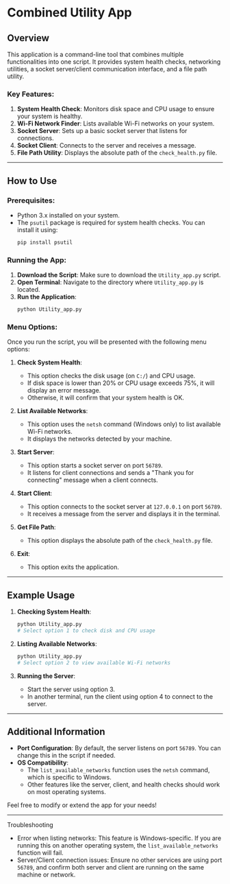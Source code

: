# Combined Utility App

## Overview

This application is a command-line tool that combines multiple functionalities into one script. It provides system health checks, networking utilities, a socket server/client communication interface, and a file path utility.

### Key Features:
1. **System Health Check**: Monitors disk space and CPU usage to ensure your system is healthy.
2. **Wi-Fi Network Finder**: Lists available Wi-Fi networks on your system.
3. **Socket Server**: Sets up a basic socket server that listens for connections.
4. **Socket Client**: Connects to the server and receives a message.
5. **File Path Utility**: Displays the absolute path of the `check_health.py` file.

---

## How to Use

### Prerequisites:
- Python 3.x installed on your system.
- The `psutil` package is required for system health checks. You can install it using:
  ```bash
  pip install psutil
  ```

### Running the App:

1. **Download the Script**: Make sure to download the `Utility_app.py` script.
2. **Open Terminal**: Navigate to the directory where `Utility_app.py` is located.
3. **Run the Application**:
   ```bash
   python Utility_app.py
   ```

### Menu Options:
Once you run the script, you will be presented with the following menu options:

1. **Check System Health**:
   - This option checks the disk usage (on `C:/`) and CPU usage.
   - If disk space is lower than 20% or CPU usage exceeds 75%, it will display an error message.
   - Otherwise, it will confirm that your system health is OK.
  
2. **List Available Networks**:
   - This option uses the `netsh` command (Windows only) to list available Wi-Fi networks.
   - It displays the networks detected by your machine.

3. **Start Server**:
   - This option starts a socket server on port `56789`. 
   - It listens for client connections and sends a "Thank you for connecting" message when a client connects.
   
4. **Start Client**:
   - This option connects to the socket server at `127.0.0.1` on port `56789`.
   - It receives a message from the server and displays it in the terminal.

5. **Get File Path**:
   - This option displays the absolute path of the `check_health.py` file.

6. **Exit**:
   - This option exits the application.

---

## Example Usage

1. **Checking System Health**:
   ```bash
   python Utility_app.py
   # Select option 1 to check disk and CPU usage
   ```

2. **Listing Available Networks**:
   ```bash
   python Utility_app.py
   # Select option 2 to view available Wi-Fi networks
   ```

3. **Running the Server**:
   - Start the server using option 3.
   - In another terminal, run the client using option 4 to connect to the server.

---

## Additional Information

- **Port Configuration**: By default, the server listens on port `56789`. You can change this in the script if needed.
- **OS Compatibility**:
  - The `list_available_networks` function uses the `netsh` command, which is specific to Windows.
  - Other features like the server, client, and health checks should work on most operating systems.

Feel free to modify or extend the app for your needs!

---

 Troubleshooting

- Error when listing networks: This feature is Windows-specific. If you are running this on another operating system, the `list_available_networks` function will fail.
- Server/Client connection issues: Ensure no other services are using port `56789`, and confirm both server and client are running on the same machine or network.

